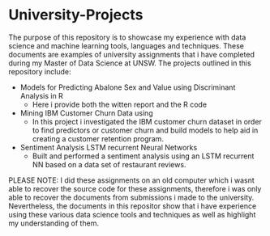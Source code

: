 # University-Projects
The purpose of this repository is to showcase my experience with data science and machine learning tools, languages and techniques. These documents are examples of university assignments that i have completed during my Master of Data Science at UNSW. 
The projects outlined in this repository include:
* Models for Predicting Abalone Sex and Value using Discriminant Analysis in R
    - Here i provide both the witten report and the R code
* Mining IBM Customer Churn Data using
    - In this project i investigated the IBM customer churn dataset in order to find predictors or customer churn and build models to help aid in creating a customer retention program.
* Sentiment Analysis LSTM recurrent Neural Networks
    - Built and performed a sentiment analysis using an LSTM recurrent NN based on a data set of restaurant reviews.

 PLEASE NOTE: I did these assignments on an old computer which i wasnt able to recover the source code for these assignments, therefore i was only able to recover the documents from submissions i made to the university. Nevertheless, the documents in this repositor show that i have experience using these various data science tools and techniques as well as highlight my understanding of them. 
 

